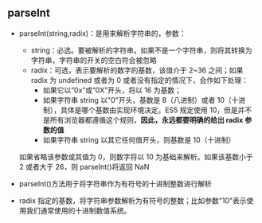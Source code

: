 ## parseInt

- parseInt(string,radix)：是用来解析字符串的，参数：

  - string：必选。要被解析的字符串。如果不是一个字符串，则将其转换为字符串，字符串的开关的空白符会被忽略
  - radix：可选，表示要解析的数字的基数，该值介于 2~36 之间；如果 radix 为 undefined 或者为 0 或者没有指定的情况下，会作如下处理：
    - 如果它以“0x”或“0X”开头，将以 16 为基数；
    - 如果字符串 string 以"0"开头，基数是 8（八进制）或者 10（十进制），具体是哪个基数由实现环境决定。ES5 规定使用 10，但是并不是所有浏览器都遵循这个规则，**因此，永远都要明确的给出 radix 参数的值**
    - 如果字符串 string 以其它任何值开头，则基数是 10（十进制）

  如果省略该参数或其值为 0，则数字将以 10 为基础来解析。如果该基数小于 2 或者大于 26，则 parseInt()将返回 NaN

- parseInt()方法用于将字符串作为有符号的十进制整数进行解析
- radix 指定的基数，将字符串参数解析为有符号的整数；比如参数"10"表示使用我们通常使用的十进制数值系统。
